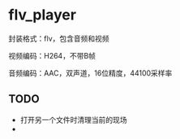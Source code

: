 # flv_player

封装格式：flv，包含音频和视频

视频编码：H264，不带B帧

音频编码：AAC，双声道，16位精度，44100采样率

## TODO
- 打开另一个文件时清理当前的现场
- 
